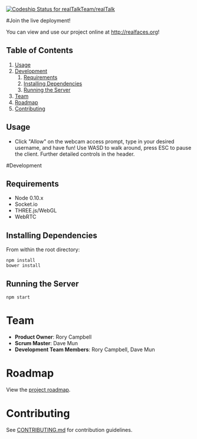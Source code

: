[ ![Codeship Status for realTalkTeam/realTalk](https://codeship.com/projects/ac08c320-6c68-0132-76fc-3a463caf9dbd/status?branch=master)](https://codeship.com/projects/54042)

#Join the live deployment!

You can view and use our project online at http://realfaces.org!

## Table of Contents

1. [Usage](#usage)
1. [Development](#development)
    1. [Requirements](#requirements)
    2. [Installing Dependencies](#installing-dependencies)
    3. [Running the Server](#running-the-server)
1. [Team](#team)
1. [Roadmap](#roadmap)
1. [Contributing](#contributing)


## Usage

- Click "Allow" on the webcam access prompt, type in your desired username, and have fun! Use WASD to walk around, press ESC to pause the client. Further detailed controls in the header.

#Development

## Requirements

- Node 0.10.x
- Socket.io
- THREE.js/WebGL
- WebRTC


## Installing Dependencies

From within the root directory:
```
npm install
bower install 
```

## Running the Server
```
npm start
```

# Team

  - __Product Owner__: Rory Campbell
  - __Scrum Master__: Dave Mun
  - __Development Team Members__: Rory Campbell, Dave Mun

# Roadmap

View the [project roadmap](https://github.com/realTalkTeam/realTalk/issues).


# Contributing

See [CONTRIBUTING.md](CONTRIBUTING.md) for contribution guidelines.
